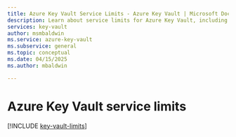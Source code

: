 ```yaml
---
title: Azure Key Vault Service Limits - Azure Key Vault | Microsoft Docs
description: Learn about service limits for Azure Key Vault, including key transactions and Azure Private Link integration.
services: key-vault
author: msmbaldwin
ms.service: azure-key-vault
ms.subservice: general
ms.topic: conceptual
ms.date: 04/15/2025
ms.author: mbaldwin

---
```

# Azure Key Vault service limits

[!INCLUDE [key-vault-limits](~/reusable-content/ce-skilling/azure/includes/key-vault-limits.md)]

